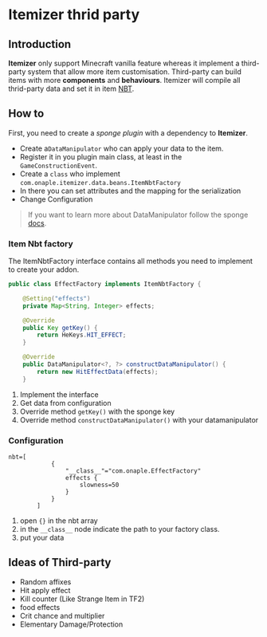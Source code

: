 # Itemizer thrid party
## Introduction
__Itemizer__ only support Minecraft vanilla feature whereas it implement a third-party system that allow more item customisation. Third-party can build items with more __components__ and __behaviours__. Itemizer will compile all thrid-party data and set it in item [NBT](https://minecraft.gamepedia.com/Tutorials/Command_NBT_tags).
## How to
First, you need to create a _sponge plugin_ with a dependency to __Itemizer__.
* Create a`DataManipulator` who can apply your data to the item.
* Register it in you plugin main class, at least in the `GameConstructionEvent`.
* Create a `class` who implement `com.onaple.itemizer.data.beans.ItemNbtFactory`
* In there you can set attributes and the mapping for the serialization
* Change Configuration 

> If you want to learn more about DataManipulator follow the sponge [docs](https://docs.spongepowered.org/stable/en/plugin/data/index.html).

### Item Nbt factory
The ItemNbtFactory interface contains all methods you need to implement to create your addon.
```Java
public class EffectFactory implements ItemNbtFactory { 

    @Setting("effects")
    private Map<String, Integer> effects; 

    @Override
    public Key getKey() {
        return HeKeys.HIT_EFFECT;
    }

    @Override
    public DataManipulator<?, ?> constructDataManipulator() {
        return new HitEffectData(effects);
    }
```
1. Implement the interface
2. Get data from configuration
3. Override method `getKey()` with the sponge key
4. Override method `constructDataManipulator()` with your datamanipulator  


### Configuration

```Hocon
nbt=[
            {
                "__class__"="com.onaple.EffectFactory"
                effects {
                    slowness=50
                }
            }
        ]
```
1. open `{}` in the nbt array
2. in the `__class__` node indicate the path to your factory class.
3. put your data 

## Ideas of Third-party
* Random affixes
* Hit apply effect
* Kill counter (Like Strange Item in TF2)
* food effects
* Crit chance and multiplier
* Elementary Damage/Protection
